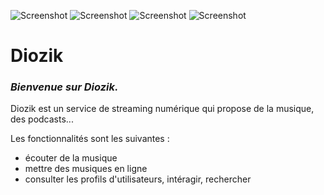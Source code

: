 ![Screenshot](image-readme/yellow_icon.ico) ![Screenshot](image-readme/red_icon.ico) ![Screenshot](image-readme/blue_icon.ico) ![Screenshot](image-readme/white_icon.ico)
# Diozik

### _Bienvenue sur Diozik._
Diozik est un service de streaming numérique qui propose de la musique, des podcasts...

Les fonctionnalités sont les suivantes :
- écouter de la musique
- mettre des musiques en ligne
- consulter les profils d'utilisateurs, intéragir, rechercher
